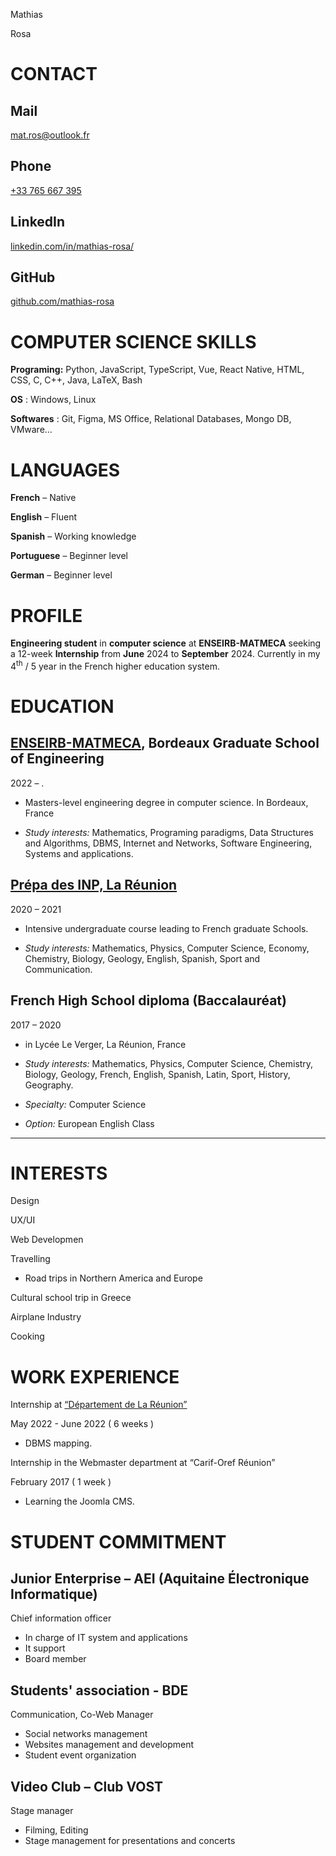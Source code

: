<div class= "col-1" >

<div class="name">
<p>Mathias</p>
<p>Rosa</p></div>


# CONTACT

<div class="contact">

## Mail 

[mat.ros@outlook.fr](mailto:mat.ros@outlook.fr)

</div>
<div class="contact">
 
## Phone

[+33 765 667 395](tel:+33765667395)

</div>
<div class="contact">

## LinkedIn

[linkedin.com/in/mathias-rosa/](https://www.linkedin.com/in/mathias-rosa/)

</div>
<div class="contact">

## GitHub

[github.com/mathias-rosa](https://github.com/mathias-rosa)


</div>


# COMPUTER SCIENCE SKILLS

**Programing:** Python, JavaScript, TypeScript, Vue, React Native, HTML, CSS, C, C++, Java, LaTeX, Bash

**OS** : Windows, Linux

**Softwares** :  Git, Figma, MS Office, Relational Databases, Mongo DB, VMware…

# LANGUAGES

**French** – Native

**English** – Fluent

**Spanish** – Working knowledge

**Portuguese** – Beginner level

**German** – Beginner level

</div > 
<div class= "col-2 no-bullet" >

# PROFILE

**Engineering student** in **computer science** at **ENSEIRB-MATMECA** seeking a 12-week **Internship** from **June** 2024 to **September** 2024. 
Currently in my 4<sup>th</sup> / 5 year in the French higher education system.


# EDUCATION

## **[ENSEIRB-MATMECA](https://www.bordeaux-inp.fr/en),** Bordeaux Graduate School of Engineering
<p class="date">2022 – .</p>

- Masters-level engineering degree in computer science.
In Bordeaux, France

- _Study interests:_ Mathematics, 
Programing paradigms, Data Structures and Algorithms, DBMS, Internet and Networks, Software Engineering, Systems and applications.

## **[Prépa des INP, La Réunion](https://cppreunion.fr/)** 
<p class="date">2020 – 2021</p>

- Intensive undergraduate course leading to French graduate Schools.

- _Study interests:_ Mathematics, Physics, Computer Science, Economy, Chemistry, Biology, Geology, English, Spanish, Sport and Communication.

## **French High School diploma** (Baccalauréat)
<p class="date">2017 – 2020</p>

- in Lycée Le Verger, La Réunion, France

- _Study interests:_ Mathematics, Physics, Computer Science, Chemistry, Biology, Geology, French, English, Spanish, Latin, Sport, History, Geography.
- _Specialty:_ Computer Science 
- _Option:_ European English Class



</div > 

---

<div class= "col-1" >

# INTERESTS

Design

UX/UI

Web Developmen

Travelling

 - Road trips in Northern America and Europe

Cultural school trip in Greece

Airplane Industry

Cooking


</div > 
<div class= "col-2" >

# WORK EXPERIENCE

Internship at [“Département de La Réunion”](https://www.departement974.fr/)
<p class="date">May 2022 - June 2022 ( 6 weeks )</p>

- DBMS mapping.

Internship in the Webmaster department at “Carif-Oref Réunion”
<p class="date">February 2017 ( 1 week )</p>


- Learning the Joomla CMS.

# STUDENT COMMITMENT

## **Junior Enterprise** – AEI (Aquitaine Électronique Informatique)
<p class="date">Chief information officer</p>

- In charge of IT system and applications
- It support
- Board member

## **Students' association** - BDE
<p class="date">Communication, Co-Web Manager</p>

- Social networks management
- Websites management and development
- Student event organization

## **Video Club** – Club VOST
<p class="date">Stage manager</p>

- Filming, Editing
- Stage management for presentations and concerts



</div > 
